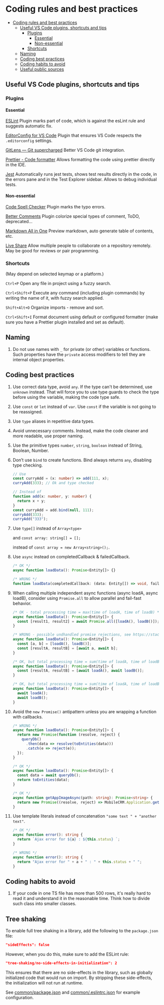 # Coding rules and best practices

- [Coding rules and best practices](#coding-rules-and-best-practices)
  - [Useful VS Code plugins, shortcuts and tips](#useful-vs-code-plugins-shortcuts-and-tips)
    - [Plugins](#plugins)
      - [Essential](#essential)
      - [Non-essential](#non-essential)
    - [Shortcuts](#shortcuts)
  - [Naming](#naming)
  - [Coding best practices](#coding-best-practices)
  - [Coding habits to avoid](#coding-habits-to-avoid)
  - [Useful public sources](#useful-public-sources)

## Useful VS Code plugins, shortcuts and tips

### Plugins

#### Essential

[ESLint](https://marketplace.visualstudio.com/items?itemName=dbaeumer.vscode-eslint)
Plugin marks part of code, which is against the esLint rule and suggests automatic fix.

[EditorConfig for VS Code](https://marketplace.visualstudio.com/items?itemName=EditorConfig.EditorConfig)
Plugin that ensures VS Code respects the `.editorconfig` settings.

[GitLens — Git supercharged](https://marketplace.visualstudio.com/items?itemName=eamodio.gitlens)
Better VS Code git integration.

[Prettier - Code formatter](https://marketplace.visualstudio.com/items?itemName=esbenp.prettier-vscode)
Allows formatting the code using prettier directly in the IDE.

[Jest](https://marketplace.visualstudio.com/items?itemName=Orta.vscode-jest)
Automatically runs jest tests, shows test results directly in the code, in the errors pane and in the Test Explorer sidebar. Allows to debug individual tests.

#### Non-essential

[Code Spell Checker](https://marketplace.visualstudio.com/items?itemName=streetsidesoftware.code-spell-checker)
Plugin marks the typo errors.

[Better Comments](https://marketplace.visualstudio.com/items?itemName=aaron-bond.better-comments)
Plugin colorize special types of comment, ToDO, deprecated...

[Markdown All in One](https://marketplace.visualstudio.com/items?itemName=yzhang.markdown-all-in-one)
Preview markdown, auto generate table of contents, etc.

[Live Share](https://marketplace.visualstudio.com/items?itemName=MS-vsliveshare.vsliveshare)
Allow multiple people to collaborate on a repository remotely. May be good for reviews or pair programming.

### Shortcuts

(May depend on selected keymap or a platform.)

`Ctrl+P` Open any file in project using a fuzzy search.

`Ctrl+Shift+P` Execute any command (including plugin commands) by writing the name of it, with fuzzy search applied.

`Shift+Alt+O` Organize imports - remove and sort.

`Ctrl+Shift+I` Format document using default or configured formatter (make sure you have a Prettier plugin installed and set as default).

## Naming

1. Do not use names with `_` for private (or other) variables or functions. Such properties have the `private` access modifiers to tell they are internal object properties.

## Coding best practices

1. Use correct data type, avoid `any`. If the type can't be determined, use `unknown` instead. That will force you to use type guards to check the type before using the variable, making the code type safe.
2. Use `const` or `let` instead of `var`. Use `const` if the variable is not going to be reassigned.
3. Use `type` aliases in repetitive data types.
4. Avoid unnecessary comments. Instead, make the code cleaner and more readable, use proper naming.
5. Use the primitive types `number`, `string`, `boolean` instead of String, Boolean, Number.
6. Don’t use `bind` to create functions. Bind always returns `any`, disabling type checking.

   ```typescript
   // Use
   const curryAdd = (x: number) => add(111, x);
   curryAdd(333); // Ok and type checked

   // Instead of
   function add(x: number, y: number) {
     return x + y;
   }
   const curryAdd = add.bind(null, 111);
   curryAdd(333);
   curryAdd("333");
   ```

7. Use `type[]` instead of `Array<type>`

   and `const array: string[] = [];`

   instead of `const array = new Array<string>();`.

8. Use `async` instead on completedCallback & failedCallback.

   ```typescript
   /* OK */
   async function loadData(): Promise<Entity[]> {}

   /* WRONG */
   function loadData(completedCallback: (data: Entity[]) => void, failedCallback: (err: string) => void): void {}
   ```

9. When calling multiple independent async functions (async loadA, async loadB), consider using `Promise.all` to allow parallel and fail-fast behavior.

   ```typescript
   /* OK - total processing time = max(time of loadA, time of loadB) */
   async function loadData(): Promise<Entity[]> {
     const [result1, result2] = await Promise.all([loadA(), loadB()]);
   }

   /* WRONG - possible undhandled promise rejections, see https://stackoverflow.com/questions/45285129/any-difference-between-await-promise-all-and-multiple-await */
   async function loadData(): Promise<Entity[]> {
     const [a, b] = [loadA(), loadB()];
     const [resultA, resultB] = [await a, await b];
   }

   /* OK, but total processing time = sum(time of loadA, time of loadB) */
   async function loadData(): Promise<Entity[]> {
     const [resultA, resultB] = [await loadA(), await loadB()];
   }

   /* OK, but total processing time = sum(time of loadA, time of loadB) */
   async function loadData(): Promise<Entity[]> {
     await loadA();
     await loadB();
   }
   ```

10. Avoid the `new Promise()` antipattern unless you are wrapping a function with callbacks.

    ```typescript
    /* WRONG */
    async function loadData(): Promise<Entity[]> {
      return new Promise(function (resolve, reject) {
        queryDb()
          .then(data => resolve(toEntities(data)))
          .catch(e => reject(e));
      });
    }
    ```

    ```typescript
    /* OK */
    async function loadData(): Promise<Entity[]> {
      const data = await queryDb();
      return toEntities(data);
    }
    ```

    ```typescript
    /* OK */
    async function getAppImageAsync(path: string): Promise<string> {
      return new Promise((resolve, reject) => MobileCRM.Application.getAppImage(path, null, resolve, reject));
    }
    ```

11. Use template literals instead of concatenation `"some text " + "another text"`.

    ```typescript
    /* OK */
    async function error(): string {
      return `Ajax error for ${a} : ${this.status} `;
    }

    /* WRONG */
    async function error(): string {
      return "Ajax error for " + a + " : " + this.status + " ";
    }
    ```

## Coding habits to avoid

1. If your code in one TS file has more than 500 rows, it's really hard to read it and understand it in the reasonable time. Think how to divide such class into smaller classes.

## Tree shaking

To enable full tree shaking in a library, add the following to the `package.json` file:

```json
"sideEffects": false
```

However, when you do this, make sure to add the ESLint rule:

```json
"tree-shaking/no-side-effects-in-initialization": 2
```

This ensures that there are no side-effects in the library, such as globally initialized code that would run on import. By stripping these side-effects, the initialization will not run at runtime.

See [common/package.json](./libs/common/package.json) and [common/.eslintrc.json](./libs/common/.eslintrc.json) for example configuration.
